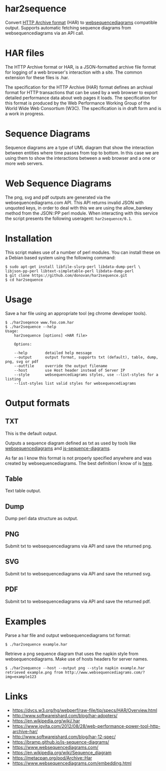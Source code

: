# har2sequence

Convert [HTTP Archive
format](https://dvcs.w3.org/hg/webperf/raw-file/tip/specs/HAR/Overview.html)
(HAR) to [websequencediagrams](https://www.websequencediagrams.com/) compatible
output. Supports automatic fetching sequence diagrams from websequencediagrams
via an API call.

# HAR files

The HTTP Archive format or HAR, is a JSON-formatted archive file format for
logging of a web browser's interaction with a site. The common extension for
these files is .har.

The specification for the HTTP Archive (HAR) format defines an archival format
for HTTP transactions that can be used by a web browser to export detailed
performance data about web pages it loads. The specification for this format is
produced by the Web Performance Working Group of the World Wide Web Consortium
(W3C). The specification is in draft form and is a work in progress.

# Sequence Diagrams

Sequence diagrams are a type of UML diagram that show the interaction between
entities where time passes from top to bottom. In this case we are using them
to show the interactions between a web browser and a one or more web servers.

# Web Sequence Diagrams

The png, svg and pdf outputs are generated via the websequencediagrams.com API.
This API returns invalid JSON with unquoted keys, in order to deal with this we
are using the allow_barekey method from the JSON::PP perl module. When
interacting with this service the script presents the following useragent:
`har2sequence/0.1`.

# Installation

This script makes use of a number of perl modules. You can install these on a
Debian based system using the following command:

    $ sudo apt-get install libfile-slurp-perl libdata-dump-perl \
    libjson-pp-perl libtext-simpletable-perl libdata-dump-perl
    $ git clone https://github.com/donovan/har2sequence.git
    $ cd har2sequence

# Usage

Save a har file using an appropriate tool (eg chrome developer tools).

    $ ./har2seqence www.foo.com.har
    $ ./har2sequence --help
    Usage:
        har2sequence [options] <HAR file>

        Options:

        --help        detailed help message
        --output      output format, supports txt (default), table, dump, png, svg or pdf
        --outfile     override the output filename
        --host        use Host header instead of Server IP
        --style       websequencediagrams styles, use --list-styles for a listing
        --list-styles list valid styles for websequencediagrams

# Output formats

## TXT

This is the default output.

Outputs a sequence diagram defined as txt as used by tools like
[websequencediagrams](https://www.websequencediagrams.com/) and
[js-sequence-diagrams](https://bramp.github.io/js-sequence-diagrams/).

As far as I know this format is not properly specified anywhere and was created
by websequencediagrams. The best definition I know of is
[here](https://www.websequencediagrams.com/examples.html).

## Table

Text table output.

## Dump

Dump perl data structure as output.

## PNG

Submit txt to websequencediagrams via API and save the returned png.

## SVG

Submit txt to websequencediagrams via API and save the returned svg.

## PDF

Submit txt to websequencediagrams via API and save the returned pdf.

# Examples

Parse a har file and output websequencediagrams txt format:

    $ ./har2sequence example.har

Retrieve a png sequence diagram that uses the napkin style from
websequencediagrams. Make use of hosts headers for server names.

    $ ./har2sequence --host --output png --style napkin example.har
    retrieved example.png from http://www.websequencediagrams.com/?img=example123

# Links

* https://dvcs.w3.org/hg/webperf/raw-file/tip/specs/HAR/Overview.html
* http://www.softwareishard.com/blog/har-adopters/
* https://en.wikipedia.org/wiki/.har
* https://www.igvita.com/2012/08/28/web-performance-power-tool-http-archive-har/
* http://www.softwareishard.com/blog/har-12-spec/
* https://bramp.github.io/js-sequence-diagrams/
* https://www.websequencediagrams.com/
* https://en.wikipedia.org/wiki/Sequence_diagram
* https://metacpan.org/pod/Archive::Har
* https://www.websequencediagrams.com/embedding.html
